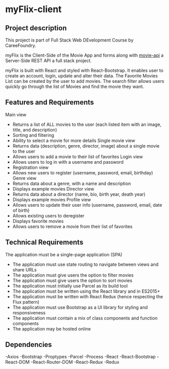 # myFlix-client

## Project description

This project is part of Full Stack Web DEvelopment Course by CareeFoundry.

myFlix is the Client-Side of the Movie App and forms along with [movie-api](#https://github.com/kraft-aka/movie_api) a Server-Side REST API a full stack project. 

myFlix is built with React and styled with React-Bootstrap. 
It enables user to create an account, login, update and alter their data. 
The Favorite Movies List can be created by the user to add movies. 
The search filter allows users quickly go through the list of Movies 
and find the movie they want.


## Features and Requirements

Main view
- Returns a list of ALL movies to the user (each listed item with an image, title, and description)
- Sorting and filtering
- Ability to select a movie for more details
Single movie view
- Returns data (description, genre, director, image) about a single movie to the user
- Allows users to add a movie to their list of favorites
Login view
- Allows users to log in with a username and password
- Registration view
- Allows new users to register (username, password, email, birthday)
Genre view
- Returns data about a genre, with a name and description
- Displays example movies
Director view
- Returns data about a director (name, bio, birth year, death year)
- Displays example movies
Profile view
- Allows users to update their user info (username, password, email, date of birth)
- Allows existing users to deregister
- Displays favorite movies
- Allows users to remove a movie from their list of favorites

## Technical Requirements

The application must be a single-page application (SPA)
- The application must use state routing to navigate between views and share URLs
- The application must give users the option to filter movies
- The application must give users the option to sort movies
- The application must initially use Parcel as its build tool
- The application must be written using the React library and in ES2015+
- The application must be written with React Redux (hence respecting the Flux pattern)
- The application must use Bootstrap as a UI library for styling and responsiveness
- The application must contain a mix of class components and function components
- The application may be hosted online

## Dependencies

-Axios
-Bootstrap
-Proptypes
-Parcel
-Process
-React
-React-Bootstrap
-React-DOM
-React-Router-DOM
-React-Redux
-Redux









